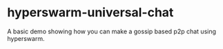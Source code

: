 # hyperswarm-universal-chat
A basic demo showing how you can make a gossip based p2p chat using hyperswarm.
